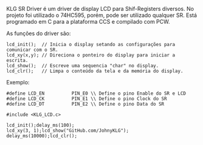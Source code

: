 KLG SR Driver é um driver de display LCD para Shif-Registers diversos. No projeto foi utilizado o 74HC595, porém, pode ser utilizado qualquer SR. Está programado em C para a plataforma CCS e compilado com PCW.

As funções do driver são:
````
lcd_init();  // Inicia o display setando as configurações para comunicar com o SR.
lcd_xy(x,y); // Direciona o ponteiro do display para iniciar a escrita.
lcd_show();  // Escreve uma sequencia "char" no display.
lcd_clr();   // Limpa o conteúdo da tela e da memória do display.
````
Exemplo:
````
#define LCD_EN          PIN_E0 \\ Define o pino Enable do SR e LCD
#define LCD_CK          PIN_E1 \\ Define o pino Clock do SR
#define LCD_DT          PIN_E2 \\ Define o pino Data do SR

#include <KLG_LCD.c>

lcd_init();delay_ms(100);
lcd_xy(3, 1);lcd_show("GitHub.com/JohnyKLG");
delay_ms(10000);lcd_clr();
````
